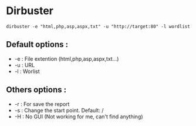 # Dirbuster

`dirbuster -e "html,php,asp,aspx,txt" -u "http://target:80" -l wordlist `

## Default options :

* -e : File extention (html,php,asp,aspx,txt...)
* -u : URL
* -l : Worlist

## Others options :

* -r : For save the report
* -s : Change the start point. Default: /
* -H : No GUI (Not working for me, can't find anything)